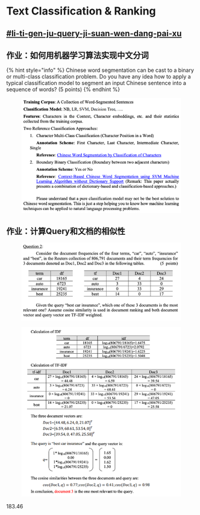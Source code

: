 # Text Classification & Ranking

## [#li-ti-gen-ju-query-ji-suan-wen-dang-pai-xu](text-ranking.md#li-ti-gen-ju-query-ji-suan-wen-dang-pai-xu "mention")

## 作业：如何用机器学习算法实现中文分词

{% hint style="info" %}
Chinese word segmentation can be cast to a binary or multi-class classification problem. Do you have any idea how to apply a typical classification model to segment an input Chinese sentence into a sequence of words? (5 points)&#x20;
{% endhint %}

<figure><img src="../../.gitbook/assets/image (275).png" alt=""><figcaption></figcaption></figure>

## 作业：计算Query和文档的相似性

<figure><img src="../../.gitbook/assets/image (276).png" alt=""><figcaption></figcaption></figure>

<figure><img src="../../.gitbook/assets/image (277).png" alt=""><figcaption></figcaption></figure>

183.46
